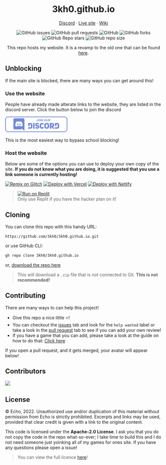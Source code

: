 <h1 align="center">
3kh0.github.io
</h1>

<p align="center">
<a target="_blank" href="https://discord.gg/6d2MNXWVmV">Discord</a> · 
<a target="_blank" href="https://3kh0.github.io">Live site</a> · 
<a target="_blank" href="https://github.com/3kh0/3kh0.github.io/wiki">Wiki</a>
</p>

<div align='center'>

![GitHub issues](https://img.shields.io/github/issues/3kh0/3kh0.github.io?logo=github&style=flat-square) 
![GitHub pull requests](https://img.shields.io/github/issues-pr/3kh0/3kh0.github.io?label=Pull%20requests&logo=github&style=flat-square) 
![GitHub](https://img.shields.io/github/license/3kh0/3kh0.github.io?label=Licence&logo=github&style=flat-square) 
![GitHub forks](https://img.shields.io/github/forks/3kh0/3kh0.github.io?label=Forks&logo=github&style=flat-square) 
![GitHub Repo stars](https://img.shields.io/github/stars/3kh0/3kh0.github.io?color=yellow&label=Stars&logo=github&style=flat-square) 
![GitHub repo size](https://img.shields.io/github/repo-size/3kh0/3kh0.github.io?label=Repo%20size&logo=github&style=flat-square) 

This repo hosts my website. It is a revamp to the old one that can be found [here](https://github.com/3kh0/website-v1).

</div>

## Unblocking

If the main site is blocked, there are many ways you can get around this!

### Use the website

People have already made alterate links to the website, they are listed in the discord server. Click the button below to join the discord

<a target="_blank" href="https://discord.gg/6d2MNXWVmV">
<img width="200px" alt="Join our Discord" src="https://raw.githubusercontent.com/3kh0/3kh0.github.io/master/img/Join_Discord-logo.png">
</a>

This is the most easiest way to bypass school blocking!

### Host the website

Below are some of the options you can use to deploy your own copy of the site. **If you do not know what you are doing, it is suggested that you use a link someone is currently hosting!**

[![Remix on Glitch](https://raw.githubusercontent.com/BinBashBanana/deploy-buttons/master/buttons/remade/glitch.svg)](https://glitch.com/edit/#!/import/github/3kh0/3kh0.github.io)
[![Deploy with Vercel](https://vercel.com/button)](https://vercel.com/new/clone?repository-url=https%3A%2F%2Fgithub.com%2F3kh0%2F3kh0.github.io) 
[![Deploy with Netlify](https://www.netlify.com/img/deploy/button.svg)](https://app.netlify.com/start/deploy?repository=https://github.com/3kh0/3kh0.github.io)

> [![Run on Replit](https://raw.githubusercontent.com/BinBashBanana/deploy-buttons/master/buttons/remade/replit.svg)](https://replit.com/github/3kh0/3kh0.github.io)<br>
> Only use Replit if you have the hacker plan on it!


## Cloning

You can clone this repo with this handy URL:
```
https://github.com/3kh0/3kh0.github.io.git
```
or use GitHub CLI:
```bash
gh repo clone 3kh0/3kh0.github.io
```
or, [download the repo here](https://github.com/3kh0/3kh0.github.io/archive/refs/heads/main.zip)
> This will download a `.zip` file that is not connected to Git. **This is not recommended!**

## Contributing

There are many ways to can help this project!

- Give this repo a nice little :star:!
- You can checkout the [issues](https://github.com/3kh0/3kh0.github.io/issues) tab and look for the `help wanted` label or take a look in the [pull request](https://github.com/3kh0/3kh0.github.io/pulls) tab to see if you can add your own review! 
- If you have a game that you can add, please take a look at the guide on how to do that: [Click here](https://github.com/3kh0/3kh0.github.io/wiki/Guide:-Adding-games)

If you open a pull request, and it gets merged, your avatar will appear below!

## Contributors

<img src="https://contrib.rocks/image?repo=3kh0/3kh0.github.io" />

## License

© Echo, 2022. Unauthorized use and/or duplication of this material without permission from Echo is strictly prohibited. Excerpts and links may be used, provided that clear credit is given with a link to the original content.

This code is licensed under the **Apache-2.0 License**. I ask you that you do not copy the code in the repo what-so-ever; I take time to build this and I do not need someone just yoinking all of my games for ones site. If you have any questions please open a issue!

> You can view the full licence [here](https://github.com/3kh0/3kh0.github.io/blob/main/LICENSE.md)!
